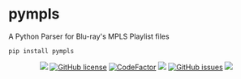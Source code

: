 # pympls

A Python Parser for Blu-ray's MPLS Playlist files

`pip install pympls`

<p align="center">
<a href="https://python.org"><img src="https://img.shields.io/badge/python-3.6%2B-informational?style=flat-square" /></a>
<a href="https://github.com/rlaPHOENiX/pympls/blob/master/LICENSE"><img alt="GitHub license" src="https://img.shields.io/github/license/rlaPHOENiX/pympls?style=flat-square"></a>
<a href="https://www.codefactor.io/repository/github/rlaphoenix/pympls"><img src="https://www.codefactor.io/repository/github/rlaphoenix/pympls/badge" alt="CodeFactor" /></a>
<a href="https://www.codacy.com/manual/rlaPHOENiX/pympls?utm_source=github.com&amp;utm_medium=referral&amp;utm_content=rlaPHOENiX/pympls&amp;utm_campaign=Badge_Grade"><img src="https://api.codacy.com/project/badge/Grade/d4f765fcf63249f78c156f2ecc980010"/></a>
<a href="https://github.com/rlaPHOENiX/pympls/issues"><img alt="GitHub issues" src="https://img.shields.io/github/issues/rlaPHOENiX/pympls?style=flat-square"></a>
<a href="http://makeapullrequest.com"><img src="https://img.shields.io/badge/PRs-welcome-brightgreen.svg?style=flat-square"></a>
</p>
